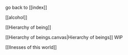 go back to [[index]]

[[alcohol]]

[[Hierarchy of being]]

[[Hierarchy of beings.canvas|Hierarchy of beings]] WIP

[[Ilnesses of this world]]


